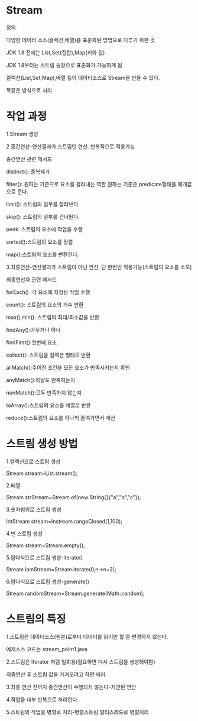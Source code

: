 # Stream

정의

다양한 데이터 소스(컬렉션,배열)를 표준화된 방법으로 다루기 위한 것

JDK 1.8 전에는 List,Set(집합),Map(키와 값)

JDK 1.8부터는 스트림 등장으로 표준화가 가능하게 됨

컬렉션(List,Set,Map),배열 등의 데이터소스로 Stream을 만들 수 있다.

똑같은 방식으로 처리

# 작업 과정

1.Stream 생성

2.중간연산-연산결과가 스트림인 연산. 반복적으로 적용가능


중간연산 관련 메서드

distinct(): 중복제거

filter(): 원하는 기준으로 요소를 걸러내는 역할
            원하는 기준은 predicate형태를 매개값으로 준다.

limit(): 스트림의 일부를 잘라낸다

skip(): 스트림의 일부를 건너뛴다.

peek: 스트림의 요소에 작업을 수행

sorted():스트림의 요소를 정렬

map():스트림의 요소를 변환한다.




3.최종연산-연산결과가 스트림이 아닌 연산. 단 한번만 적용가능(스트림의 요소를 소모)


최종연산자 관련 메서드


forEach() :각 요소에 지정된 작업 수행

count(): 스트림의 요소의 개수 반환

max(),min(): 스트림의 최대/최소값을 반환

findAny():아무거나 하나

findFirst():첫번째 요소

collect(): 스트림을 컬렉션 형태로 반환

allMatch():주어진 조건을 모든 요소가 만족시키는지 확인

anyMatch():하날도 만족하는지

nonMatch():모두 만족하지 않는지

toArray():스트림의 요소를 배열로 반환

reduce():스트림의 요소를 하나씩 줄여가면서 계산

# 스트림 생성 방법

1.컬렉션으로 스트림 생성

Stream<Integer> stream=List.stream();

2.배열

Stream<String> strStream=Stream.of(new String{}{"a","b","c"});

3.숫자범위로 스트림 생성

IntStream stream=Instream.rangeClosed(1,100);

4.빈 스트림 생성

Stream<String> stream=Stream.empty();


5.람다식으로 스트림 생성-iterate()

Stream<Integer> lamStream=Stream.iterate(0,n->n+2);

6.람다식으로 스트림 생성-generate()

Stream<Double> randomStream=Stream.generate(Math::random);

# 스트림의 특징

1.스트림은 데이터소스(원본)로부터 데이터를 읽기만 할 뿐 변경하지 않는다.

예제소스 코드는 stream_point1.java


2.스트림은 Iterator 처럼 일회용(필요하면 다시 스트림을 생성해야함)

최종연산 후 스트림 값을 가져오려고 하면 에러

3.최종 연산 전까지 중간연산이 수행되지 않는다-지연된 연산


4.작업을 내부 반복으로 처리한다.


5.스트림의 작업을 병렬로 처리-병렬스트림
멀티스레드로 병렬처리